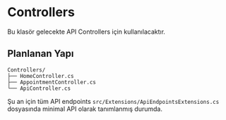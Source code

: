 # Controllers

Bu klasör gelecekte API Controllers için kullanılacaktır.

## Planlanan Yapı

```
Controllers/
├── HomeController.cs
├── AppointmentController.cs
└── ApiController.cs
```

Şu an için tüm API endpoints `src/Extensions/ApiEndpointsExtensions.cs` dosyasında minimal API olarak tanımlanmış durumda.
